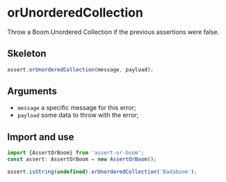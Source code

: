 # orUnorderedCollection

Throw a Boom.Unordered Collection if the previous assertions were false.

## Skeleton

```ts
assert.orUnorderedCollection(message, payload);
```

## Arguments

- `message` a specific message for this error;
- `payload` some data to throw with the error;

## Import and use

```ts
import {AssertOrBoom} from 'assert-or-boom';
const assert: AssertOrBoom = new AssertOrBoom();

assert.isString(undefined).orUnorderedCollection('Badaboom');
```

